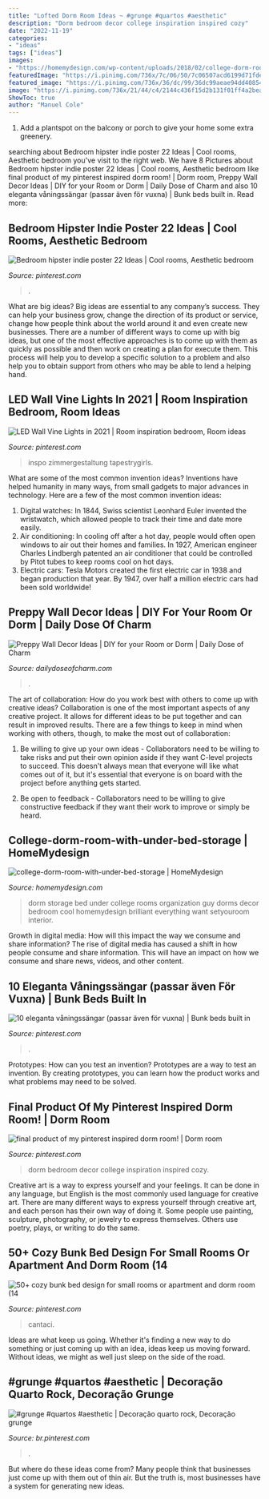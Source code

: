 ```yaml
---
title: "Lofted Dorm Room Ideas ~ #grunge #quartos #aesthetic"
description: "Dorm bedroom decor college inspiration inspired cozy"
date: "2022-11-19"
categories:
- "ideas"
tags: ["ideas"]
images:
- "https://homemydesign.com/wp-content/uploads/2018/02/college-dorm-room-with-under-bed-storage.jpg"
featuredImage: "https://i.pinimg.com/736x/7c/06/50/7c06507acd6199d71fdeeb09db844b78.jpg"
featured_image: "https://i.pinimg.com/736x/36/dc/99/36dc99aeae94dd40854f858a3e31b6a5.jpg"
image: "https://i.pinimg.com/736x/21/44/c4/2144c436f15d2b131f01ff4a2bea2255.jpg"
ShowToc: true
author: "Manuel Cole"
---
```



1. Add a plantspot on the balcony or porch to give your home some extra greenery.

	

		
searching about Bedroom hipster indie poster 22 Ideas | Cool rooms, Aesthetic bedroom you've visit to the right web. We have 8 Pictures about Bedroom hipster indie poster 22 Ideas | Cool rooms, Aesthetic bedroom like final product of my pinterest inspired dorm room! | Dorm room, Preppy Wall Decor Ideas | DIY for your Room or Dorm | Daily Dose of Charm and also 10 eleganta våningssängar (passar även för vuxna) | Bunk beds built in. Read more:
		
    
## Bedroom Hipster Indie Poster 22 Ideas | Cool Rooms, Aesthetic Bedroom

<img loading=lazy src="https://i.pinimg.com/736x/b6/2d/61/b62d6169d1d15dc4777936e33743cc29.jpg" onerror="this.onerror=null;this.src='https://tse1.mm.bing.net/th?id=OIP.UjPkXU47WQePqmN4g66wlgAAAA&amp;pid=15.1';" alt="Bedroom hipster indie poster 22 Ideas | Cool rooms, Aesthetic bedroom">

_Source: pinterest.com_

>. 

	

What are big ideas?
Big ideas are essential to any company’s success. They can help your business grow, change the direction of its product or service, change how people think about the world around it and even create new businesses. There are a number of different ways to come up with big ideas, but one of the most effective approaches is to come up with them as quickly as possible and then work on creating a plan for execute them. This process will help you to develop a specific solution to a problem and also help you to obtain support from others who may be able to lend a helping hand.

    
## LED Wall Vine Lights In 2021 | Room Inspiration Bedroom, Room Ideas

<img loading=lazy src="https://i.pinimg.com/736x/36/dc/99/36dc99aeae94dd40854f858a3e31b6a5.jpg" onerror="this.onerror=null;this.src='https://tse2.mm.bing.net/th?id=OIP.oMhcdPqvR-zflqsuoXIKRwHaJ3&amp;pid=15.1';" alt="LED Wall Vine Lights in 2021 | Room inspiration bedroom, Room ideas">

_Source: pinterest.com_

>inspo zimmergestaltung tapestrygirls. 

	

What are some of the most common invention ideas?
Inventions have helped humanity in many ways, from small gadgets to major advances in technology. Here are a few of the most common invention ideas:
1. Digital watches: In 1844, Swiss scientist Leonhard Euler invented the wristwatch, which allowed people to track their time and date more easily.
2. Air conditioning: In cooling off after a hot day, people would often open windows to air out their homes and families. In 1927, American engineer Charles Lindbergh patented an air conditioner that could be controlled by Pitot tubes to keep rooms cool on hot days.
3. Electric cars: Tesla Motors created the first electric car in 1938 and began production that year. By 1947, over half a million electric cars had been sold worldwide!

    
## Preppy Wall Decor Ideas | DIY For Your Room Or Dorm | Daily Dose Of Charm

<img loading=lazy src="https://dailydoseofcharm.com/wp-content/uploads/2015/09/IMG_8832edit.jpg" onerror="this.onerror=null;this.src='https://tse4.mm.bing.net/th?id=OIP.SjQhxE_qZ-he37DKCuy2igHaLH&amp;pid=15.1';" alt="Preppy Wall Decor Ideas | DIY for your Room or Dorm | Daily Dose of Charm">

_Source: dailydoseofcharm.com_

>. 

	

The art of collaboration: How do you work best with others to come up with creative ideas?
Collaboration is one of the most important aspects of any creative project. It allows for different ideas to be put together and can result in improved results. There are a few things to keep in mind when working with others, though, to make the most out of collaboration: 
1. Be willing to give up your own ideas - Collaborators need to be willing to take risks and put their own opinion aside if they want C-level projects to succeed. This doesn't always mean that everyone will like what comes out of it, but it's essential that everyone is on board with the project before anything gets started.

2. Be open to feedback - Collaborators need to be willing to give constructive feedback if they want their work to improve or simply be heard.

    
## College-dorm-room-with-under-bed-storage | HomeMydesign

<img loading=lazy src="https://homemydesign.com/wp-content/uploads/2018/02/college-dorm-room-with-under-bed-storage.jpg" onerror="this.onerror=null;this.src='https://tse2.mm.bing.net/th?id=OIP.RPDwmt3RNCHjCWy9tMs_JQHaL7&amp;pid=15.1';" alt="college-dorm-room-with-under-bed-storage | HomeMydesign">

_Source: homemydesign.com_

>dorm storage bed under college rooms organization guy dorms decor bedroom cool homemydesign brilliant everything want setyouroom interior. 

	

Growth in digital media: How will this impact the way we consume and share information?
The rise of digital media has caused a shift in how people consume and share information. This will have an impact on how we consume and share news, videos, and other content.

    
## 10 Eleganta Våningssängar (passar även För Vuxna) | Bunk Beds Built In

<img loading=lazy src="https://i.pinimg.com/736x/dd/5e/8b/dd5e8b6cfb5ee1768596e7c91be2a4c3.jpg" onerror="this.onerror=null;this.src='https://tse4.mm.bing.net/th?id=OIP.JA_LyOlGsW5Mb2TteV7eAQHaKJ&amp;pid=15.1';" alt="10 eleganta våningssängar (passar även för vuxna) | Bunk beds built in">

_Source: pinterest.com_

>. 

	

Prototypes: How can you test an invention?
Prototypes are a way to test an invention. By creating prototypes, you can learn how the product works and what problems may need to be solved.

    
## Final Product Of My Pinterest Inspired Dorm Room! | Dorm Room

<img loading=lazy src="https://i.pinimg.com/736x/3c/37/6f/3c376f907b3a932d5ee025408d942ae4.jpg" onerror="this.onerror=null;this.src='https://tse2.mm.bing.net/th?id=OIP.LJcd4BiZmh3aJlOVSdaMWAHaJ3&amp;pid=15.1';" alt="final product of my pinterest inspired dorm room! | Dorm room">

_Source: pinterest.com_

>dorm bedroom decor college inspiration inspired cozy. 

	

Creative art is a way to express yourself and your feelings. It can be done in any language, but English is the most commonly used language for creative art. There are many different ways to express yourself through creative art, and each person has their own way of doing it. Some people use painting, sculpture, photography, or jewelry to express themselves. Others use poetry, plays, or writing to do the same.

    
## 50+ Cozy Bunk Bed Design For Small Rooms Or Apartment And Dorm Room (14

<img loading=lazy src="https://i.pinimg.com/736x/21/44/c4/2144c436f15d2b131f01ff4a2bea2255.jpg" onerror="this.onerror=null;this.src='https://tse1.mm.bing.net/th?id=OIP.87urEzb6lH2JX8t_BgkGqgHaKg&amp;pid=15.1';" alt="50+ cozy bunk bed design for small rooms or apartment and dorm room (14">

_Source: pinterest.com_

>cantaci. 

	

Ideas are what keep us going. Whether it's finding a new way to do something or just coming up with an idea, ideas keep us moving forward. Without ideas, we might as well just sleep on the side of the road.

    
## #grunge #quartos #aesthetic | Decoração Quarto Rock, Decoração Grunge

<img loading=lazy src="https://i.pinimg.com/736x/7c/06/50/7c06507acd6199d71fdeeb09db844b78.jpg" onerror="this.onerror=null;this.src='https://tse1.mm.bing.net/th?id=OIP.tpTvAas93zFibj6_cEjadwHaJ4&amp;pid=15.1';" alt="#grunge #quartos #aesthetic | Decoração quarto rock, Decoração grunge">

_Source: br.pinterest.com_

>. 

	

But where do these ideas come from? Many people think that businesses just come up with them out of thin air. But the truth is, most businesses have a system for generating new ideas.

